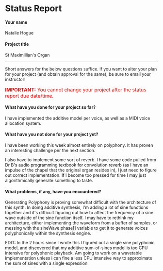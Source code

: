# Status Report

#### Your name

Natalie Hogue

#### Project title

St Maximillian's Organ

***

Short answers for the below questions suffice. If you want to alter your plan for your project (and obtain approval for the same), be sure to email your instructor!

<p style="font-size: 16px; color:red;"><b>IMPORTANT:</b> You cannot change your project after the status report due date/time.</p>

#### What have you done for your project so far?

I have implemented the additive model per voice, as well as a MIDI voice allocation system.

#### What have you not done for your project yet?

I have been working this week almost entirely on polyphony. It has proven an interesting challenge per the next section.

I also have to implement some sort of reverb. I have some code pulled from Dr B's audio programming textbook for convolution reverb (as I have an impulse of the chapel that the original organ resides in), I just need to figure out correct implementation. If I become too pressed for time I may just algorithmically generate something to taste.

#### What problems, if any, have you encountered?

Generating Polyphony is proving somewhat difficult with the architecture of this synth. In doing additive synthesis, I'm adding a lot of sine functions together and it's difficult figuring out how to affect the frequency of a sine wave outside of the sine function itself. I may have to rethink my architecture, either implementing the waveform from a buffer of samples, or messing with the sineWave.phase[] variable to get it to generate voices polyphonically within the synthesis engine.

EDIT: In the 2 hours since I wrote this I figured out a single sine polyphonic model, and discovered that my additive sum-of-sines model is too CPU intensive for polyphonic playback. Am going to work on a wavetable implementation unless i can fine a less CPU intensive way to approximate the sum of sines with a single expression
